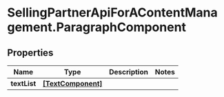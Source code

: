 # SellingPartnerApiForAContentManagement.ParagraphComponent

## Properties
Name | Type | Description | Notes
------------ | ------------- | ------------- | -------------
**textList** | [**[TextComponent]**](TextComponent.md) |  | 


